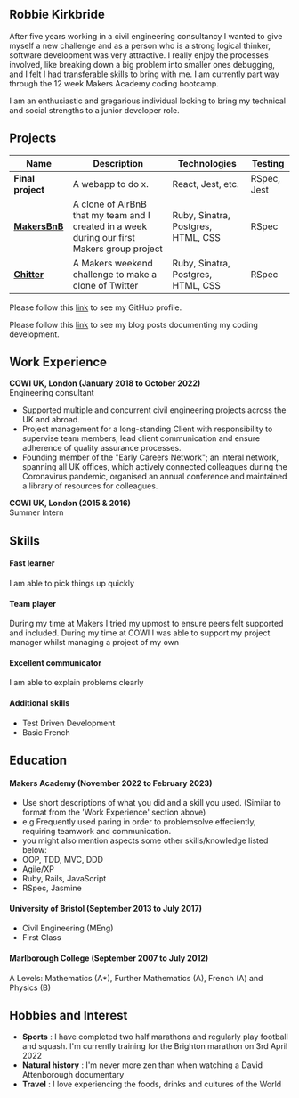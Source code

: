 ## Robbie Kirkbride

After five years working in a civil engineering consultancy I wanted to give myself a new challenge and as a person who is a strong logical thinker, software development was very attractive. I really enjoy the processes involved, like breaking down a big problem into smaller ones debugging, and I felt I had transferable skills to bring with me. I am currently part way through the 12 week Makers Academy coding bootcamp. 

I am an enthusiastic and gregarious individual looking to bring my technical and social strengths to a junior developer role.

## Projects

| Name               | Description                                 | Technologies      | Testing
| -------------------| --------------------------------------------| ----------------- |----------
| **Final project**  | A webapp to do x.                           | React, Jest, etc. | RSpec, Jest
| **[MakersBnB](https://github.com/rkirkbride13/makersbnb)**      | A clone of AirBnB that my team and I created in a week during our first Makers  group project                               | Ruby, Sinatra, Postgres, HTML, CSS | RSpec              |
| **[Chitter](https://github.com/rkirkbride13/chitter-challenge)**        | A Makers weekend challenge to make a clone of Twitter                                  | Ruby, Sinatra, Postgres, HTML, CSS | RSpec

Please follow this [link](https://github.com/rkirkbride13) to see my GitHub profile.

Please follow this [link](https://medium.com/@robbie_kirkbride) to see my blog posts documenting my coding development.
## Work Experience

**COWI UK, London (January 2018 to October 2022)**  
Engineering consultant

- Supported multiple and concurrent civil engineering projects across the UK and abroad.
- Project management for a long-standing Client with responsibility to supervise team members, lead client communication and ensure adherence of quality assurance processes.
- Founding member of the "Early Careers Network"; an interal network, spanning all UK offices, which actively connected colleagues during the Coronavirus pandemic, organised an annual conference and maintained a library of resources for colleagues.

**COWI UK, London (2015 & 2016)**  
Summer Intern

## Skills

#### Fast learner
I am able to pick things up quickly

#### Team player
During my time at Makers I tried my upmost to ensure peers felt supported and included. During my time at COWI I was able to support my project manager whilst managing a project of my own

#### Excellent communicator
I am able to explain problems clearly

#### Additional skills
- Test Driven Development
- Basic French

## Education

#### Makers Academy (November 2022 to February 2023)
- Use short descriptions of what you did and a skill you used. (Similar to format from the 'Work Experience' section above)
- e.g Frequently used paring in order to problemsolve effeciently, requiring teamwork and communication.
- you might also mention aspects some other skills/knowledge listed below: 
- OOP, TDD, MVC, DDD
- Agile/XP
- Ruby, Rails, JavaScript
- RSpec, Jasmine

#### University of Bristol (September 2013 to July 2017)

- Civil Engineering (MEng)
- First Class

#### Marlborough College (September 2007 to July 2012)

A Levels: Mathematics (A*), Further Mathematics (A), French (A) and Physics (B)

## Hobbies and Interest

- **Sports** : I have completed two half marathons and regularly play football and squash. I'm currently training for the Brighton marathon on 3rd April 2022
- **Natural history** : I'm never more zen than when watching a David Attenborough documentary
- **Travel** : I love experiencing the foods, drinks and cultures of the World
